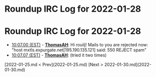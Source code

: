 # Roundup IRC Log for 2022-01-28 #
# Roundup IRC Log for 2022-01-28
* <a href="#10:07.00" id="10:07.00">10:07.00 (EST)</a> - __[ThomasAH](https://github.com/ThomasAH)__: Hi rouilj! Mails to you are rejected now: "host mxtls.expurgate.net[195.190.135.121] said: 550 REJECT spam"
* <a href="#10:07.07" id="10:07.07">10:07.07 (EST)</a> - __[ThomasAH](https://github.com/ThomasAH)__: (tried it two times)

<div class="inpage-footer">
[2022-01-25.md < Prev](2022-01-25.md)
[Next > 2022-01-30.md](2022-01-30.md)
</div>
